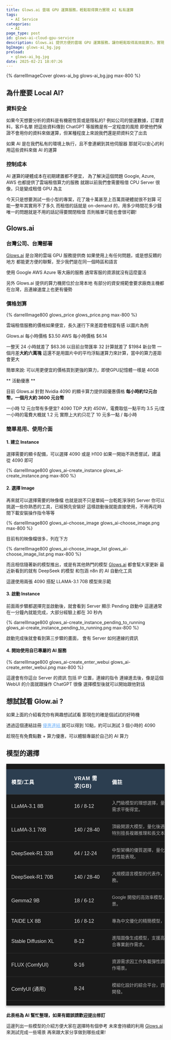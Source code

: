 ```yaml
---
title: Glows.ai 雲端 GPU 運算服務，輕鬆取得算力實現 AI 私有運算
tags:
  - AI Service
categories:
  - AI
page_type: post
id: glows-ai-cloud-gpu-service
description: Glows.ai 提供方便的雲端 GPU 運算服務，讓你輕鬆取得高效能算力，實現 AI 私有化運算。無需自建機房，即可享有穩定、安全的 GPU 資源，是企業和個人開發 AI 應用的最佳選擇。
bgImage: glows-ai_bg.jpg
preload:
  - glows-ai_bg.jpg
date: 2025-02-21 18:07:26
---
```


{% darrellImageCover glows-ai_bg glows-ai_bg.jpg max-800 %}

## 為什麼要 Local AI?

### 資料安全

如果今天想要分析的資料是有機密性質或是隱私的?
例如公司的營運數據，訂單資料，客戶名單
把這些資料傳到 ChatGPT 等服務是有一定程度的風險
即使他們保證不會用你的資料來做運算，但某種程度上來說我們還是把資料交了出去

如果 AI 是在我們私有的環境上執行，且不會連網到其他伺服器
那就可以安心的利用這些資料來做 AI 的運算

### 控制成本

AI 運算的硬體成本在初期建置都不便宜，
為了解決這個問題
Google, Azure, AWS 也都提供了雲端租借算力的服務
就跟以前我們會需要租借 CPU Server 很像，只是變成租借 GPU 為主

今天只是想要測試一些小型的專案，花了幾十萬甚至上百萬買硬體就很不划算
可能一整年其實用不了多久
而租借的話就是 on-demand 的，用多少時間花多少錢
唯一的問題就是不用的話記得要關閉租借
否則帳單可能也會很可觀!

## Glows.ai

### 台灣公司、台灣部署

[Glows.ai](https://glows.ai) 是台灣的雲端 GPU 服務提供商
如果使用上有任何問題，或是想反饋的地方
都能更方便的聯繫，至少我們是在同一個時區和語言

使用 Google AWS Azure 等大廠的服務
通常客服的資源就沒有這麼靈活

另外 Glows.ai 提供的算力機房位於台灣本地
有部分的資安規範會要求廠商主機都在台灣，且連線速度上也更有優勢

### 價格划算

{% darrellImage800 glows_price glows_price.png max-800 %}

雲端租借服務的價格如果便宜，長久運行下來差距會相當有感
以圖片為例

Glows.ai 每小時價格 $3.50
AWS 每小時價格 $6.14

一整天 24 小時就差了 $63.36 
以目前台幣匯率 32 計算就差了 $1984 新台幣
一個月差**大約六萬塊**
這還不是用圖片中的平均浮點運算力來計算，當中的算力差距會更大

簡單來說: 可以用更便宜的價格買到更強的算力，即使GPU記憶體一樣是 40GB

** 活動優惠 **

目前 Glows.ai 針對 Nvidia 4090 的顯卡算力提供超優惠價格
**每小時約12元台幣，一個月大約 3600 元台幣**

一小時 12 元台幣有多便宜?
4090 TDP 大約 450W，電費取低一點平均 3.5 元/度
一小時的電費大概就 1.2 元
實際上大約只花了 10 元多一點 / 每小時

### 簡單易用、使用介面

#### 1. 建立 Instance

選擇需要的顯卡配備，可以選擇 4090 或是 H100
如果一開始不熟悉嘗試，建議從 4090 即可

{% darrellImage800 glows_ai-create_instance glows_ai-create_instance.png max-800 %}


#### 2. 選擇 Image

再來就可以選擇需要的映像檔
也就是說不只是單純一台乾乾淨淨的 Server
你可以挑選一些你熟悉的工具，已經預先安裝好
這樣啟動後就能直接使用，不用再花時間下載安裝操作指令等等


{% darrellImage800 glows_ai-choose_image glows_ai-choose_image.png max-800 %}

目前有的映像檔很多，列在下方

{% darrellImage800 glows_ai-choose_image_list glows_ai-choose_image_list.png max-800 %}

而且相信隨著新的模型推出，或是有其他熱門的模型
[Glows.ai](https://glows.ai) 都會幫大家更新
最近新看到的就有 DeepSeek 的模型
和包涵 n8n 的 AI 自動化工具

這邊使用兩張 4090 搭配 LLAMA-3.1 70B 模型來示範

#### 3. 啟動 Instance

前面兩步驟都選擇完並啟動後，就會看到 Server 顯示 Pending 啟動中
這邊通常在一分鐘內就能完成，大部分經驗上都在 30 秒內

{% darrellImage800 glows_ai-create_instance_pending_to_running glows_ai-create_instance_pending_to_running.png max-800 %}

啟動完成後就會看到第三步驟的畫面，
會有 Server 如何連線的資訊

#### 4. 開始使用自已專屬的 AI 服務

{% darrellImage800 glows_ai-create_enter_webui glows_ai-create_enter_webui.png max-800 %}

這邊會有你這台 Server 的資訊
包括 IP 位置，連線的指令
連線進去後，像是這個 WebUI 的介面就跟操作 ChatGPT 很像
選擇模型後就可以開始跟他對話

## 想試試看 Glow.ai ?

如果上面的介紹看完你有興趣想試試看
那現在的確是個試試的好時機

透過這個連結註冊 
<a href="https://reurl.cc/eGrmGj" style="color:rgb(116, 180, 249);"><i class="fa-solid fa-link"></i><span> 優惠連結 </span></a>
就可以得到 10點，約可以測試 3 個小時的 4090

趁現在有免費點數 + 算力優惠，可以體驗專屬於自己的 AI 算力

## 模型的選擇
<style>
    .grok-table-container {
        max-width: 1000px;
        margin: 20px auto;
        font-family: 'Arial', sans-serif;
        background-color: #1a1a1a;
        box-shadow: 0 4px 6px rgba(0, 0, 0, 0.3);
        overflow-x: auto;
    }

    .grok-table {
        width: 100%;
        border-collapse: collapse;
        font-size: 16px;
        min-width: 800px;
        table-layout: fixed;
    }

    .grok-table th,
    .grok-table td {
        padding: 16px;
        text-align: left;
        border-bottom: 1px solid #333;
    }

    .grok-table th {
        background-color: #2c3e50;
        color: #ffffff;
        font-weight: bold;
        text-transform: uppercase;
        letter-spacing: 1px;
    }

    .grok-table-container .grok-table tbody tr {
        background-color: #1a1a1a !important;
    }

    .grok-table-container .grok-table tr:hover {
        background-color: #2d2d2d !important;
        transition: background-color 0.3s ease;
    }

    .grok-table td {
        color: #e0e0e0;
    }

    .grok-table td:nth-child(3) {
        font-size: 14px;
        color: #b0b0b0;
        line-height: 1.5;
    }

    .grok-table th:nth-child(1),
    .grok-table td:nth-child(1) {
        width: 25%;
    }
    .grok-table th:nth-child(2),
    .grok-table td:nth-child(2) {
        width: 15%;
    }
    .grok-table th:nth-child(3),
    .grok-table td:nth-child(3) {
        width: 60%;
    }

    @media (max-width: 768px) {
        .grok-table-container {
            margin: 10px 0;
            width: 100%;
            box-shadow: none;
        }

        .grok-table th,
        .grok-table td {
            padding: 12px 8px;
            font-size: 14px;
        }

        .grok-table td:nth-child(3) {
            font-size: 13px;
        }

        .grok-table th:nth-child(1),
        .grok-table td:nth-child(1) {
            width: 30%;
        }
        .grok-table th:nth-child(2),
        .grok-table td:nth-child(2) {
            width: 20%;
        }
        .grok-table th:nth-child(3),
        .grok-table td:nth-child(3) {
            width: 50%;
        }
    }
</style>
<div class="grok-table-container" itemscope itemtype="https://schema.org/Table">
<meta itemprop="about" content="AI 模型硬體需求比較表">
        <table class="grok-table">
            <thead>
                <tr>
                    <th>模型/工具</th>
                    <th>VRAM 需求(GB)</th>
                    <th>備註</th>
                </tr>
            </thead>
            <tbody>
                <tr>
                    <td>LLaMA-3.1 8B</td>
                    <td>16 / 8-12</td>
                    <td>入門級模型的理想選擇，量化後僅需 12GB 顯卡即可運行，性能與資源需求平衡得宜。</td>
                </tr>
                <tr>
                    <td>LLaMA-3.1 70B</td>
                    <td>140 / 28-40</td>
                    <td>頂級開源大模型，量化後適用於 40GB+ 顯卡。出色的多語言處理能力，特別擅長複雜推理和長文本理解。</td>
                </tr>
                <tr>
                    <td>DeepSeek-R1 32B</td>
                    <td>64 / 12-24</td>
                    <td>中型架構的優質選擇，量化後在 24GB 顯卡上運行順暢，提供穩定可靠的性能表現。</td>
                </tr>
                <tr>
                    <td>DeepSeek-R1 70B</td>
                    <td>140 / 28-40</td>
                    <td>大規模語言模型的代表作，量化優化後資源需求適中，適合處理複雜任務。</td>
                </tr>
                <tr>
                    <td>Gemma2 9B</td>
                    <td>18 / 6-12</td>
                    <td>Google 開發的高效率模型，12GB 顯卡即可運行，適合輕量級應用場景。</td>
                </tr>
                <tr>
                    <td>TAIDE LX 8B</td>
                    <td>16 / 8-12</td>
                    <td>專為中文優化的精簡模型，量化後資源佔用低，中文處理能力出色。</td>
                </tr>
                <tr>
                    <td>Stable Diffusion XL</td>
                    <td>8-12</td>
                    <td>進階圖像生成模型，支援高品質輸出，顯存需求隨解析度提升而增加。適合專業創作需求。</td>
                </tr>
                <tr>
                    <td>FLUX (ComfyUI)</td>
                    <td>8-16</td>
                    <td>資源需求因工作負載彈性調整，提供多樣化的圖像處理功能，適合各類創作場景。</td>
                </tr>
                <tr>
                    <td>ComfyUI (通用)</td>
                    <td>8-24</td>
                    <td>模組化設計的綜合平台，資源需求取決於載入模型，支援客製化工作流程開發。</td>
                </tr>
            </tbody>
        </table>
    </div>

**此表格為 AI 幫忙整理，如果有錯誤請歡迎提出修訂**

這邊列出一些模型的介紹方便大家在選擇時有個參考
未來會持續的利用 [Glows.ai](https://glows.ai) 來測試完成一些場景
再來跟大家分享做到哪些成果!

